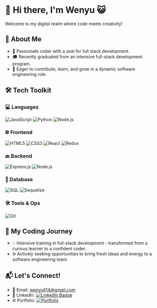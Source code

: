 # 👋 Hi there, I'm Wenyu 😺
Welcome to my digital realm where code meets creativity!
## 🌟 About Me
- 🧠 Passionate coder with a zeal for full stack development.
- 🎓 Recently graduated from an intensive full-stack development program.
- 🌱 Eager to contribute, learn, and grow in a dynamic software engineering role.
## 🛠️ Tech Toolkit
### 💻 Languages
![JavaScript](https://img.shields.io/badge/-JavaScript-F7DF1E?style=flat-square&logo=javascript&logoColor=black)
![Python](https://img.shields.io/badge/-Python-3776AB?style=flat-square&logo=Python&logoColor=white)
![Node.js](https://img.shields.io/badge/-Node.js-339933?style=flat-square&logo=Node.js&logoColor=white)
### 🌐 Frontend
![HTML5](https://img.shields.io/badge/-HTML5-E34F26?style=flat-square&logo=html5&logoColor=white)
![CSS3](https://img.shields.io/badge/-CSS3-1572B6?style=flat-square&logo=css3&logoColor=white)
![React](https://img.shields.io/badge/-React-61DAFB?style=flat-square&logo=react&logoColor=black)
![Redux](https://img.shields.io/badge/-Redux-764ABC?style=flat-square&logo=redux&logoColor=white)
### 🔙 Backend
![Express.js](https://img.shields.io/badge/-Express.js-000000?style=flat-square&logo=Express&logoColor=white)
![Node.js](https://img.shields.io/badge/-Node.js-339933?style=flat-square&logo=Node.js&logoColor=white)
### 💾 Database
![SQL](https://img.shields.io/badge/-SQL-4479A1?style=flat-square&logo=mysql&logoColor=white)
![Sequelize](https://img.shields.io/badge/-Sequelize-52B0E7?style=flat-square&logo=Sequelize&logoColor=white)
### 🛠️ Tools & Ops
![Git](https://img.shields.io/badge/-Git-F05032?style=flat-square&logo=git&logoColor=white)
## 🚀 My Coding Journey
- 💡 Intensive training in full-stack development - transformed from a curious learner to a confident coder.
- 🌐 Actively seeking opportunities to bring fresh ideas and energy to a software engineering team.
## 📬 Let's Connect! 
- 📧 Email: [wenyu414@gmail.com](mailto:wenyu414@gmail.com) 
- 🔗 LinkedIn: [![LinkedIn Badge](https://img.shields.io/badge/-LinkedIn-blue?style=flat&logo=LinkedIn&logoColor=white&link=https://www.linkedin.com/in/wenyu-li-315b3198/)](https://www.linkedin.com/in/wenyu-li-315b3198/)
- 🌐 Portfolio: [![Portfolio](https://img.shields.io/badge/-Portfolio-0A66C2?style=flat&logo=GoogleChrome&logoColor=white&link=https://wenyu.site/)](https://wenyu.site/)

